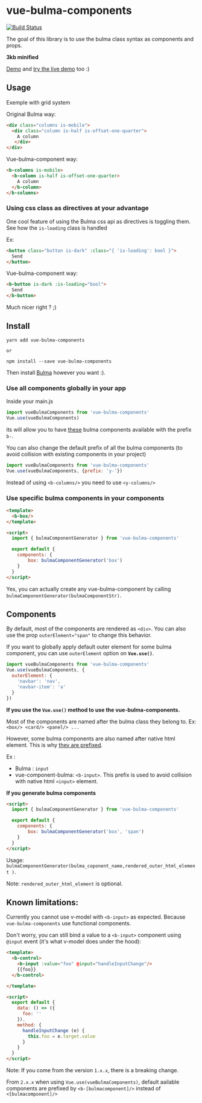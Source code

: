 # vue-bulma-components
[![Build Status](https://travis-ci.org/vouill/vue-bulma-components.svg?branch=feature%2Funit-tests)](https://travis-ci.org/vouill/vue-bulma-components)

The goal of this library is to use the bulma class syntax as components and props.

**3kb minified**

[Demo](https://teller-multisystems-48055.netlify.com) and [try the live demo](https://codesandbox.io/s/wk2w3z0zk5) too :)


## Usage
Exemple with grid system

Original Bulma way:

``` html
<div class="columns is-mobile">
  <div class="column is-half is-offset-one-quarter">
    A column
   </div>
</div>
```

Vue-bulma-component way:
```html
<b-columns is-mobile>
  <b-column is-half is-offset-one-quarter>
    A column
  </b-column>
</b-columns>
```

### Using css class as directives at your advantage

One cool feature of using the Bulma css api as directives is toggling them. See how the `is-loading` class is handled

Ex:

``` html
<button class="button is-dark" :class="{ 'is-loading': bool }">
  Send
</button>
```

Vue-bulma-component way:
``` html
<b-button is-dark :is-loading="bool">
  Send
</b-button>
```

Much nicer right ? ;)

## Install

```shell
yarn add vue-bulma-components

or

npm install --save vue-bulma-components
```

Then install [Bulma](http://bulma.io/documentation/overview/start/) however you want :).


### Use all components globally in your app
Inside your main.js

```javascript
import vueBulmaComponents from 'vue-bulma-components'
Vue.use(vueBulmaComponents)
```

its will allow you to have [these](https://github.com/vouill/vue-bulma-components/blob/master/src/plugin/helpers.js#L22) bulma components available with the prefix `b-`.

You can also change the default prefix of all the bulma components (to avoid collision with existing components in your project)

 ```javascript
 import vueBulmaComponents from 'vue-bulma-components'
 Vue.use(vueBulmaComponents, {prefix: 'y-'})
 ```

 Instead of using `<b-columns/>` you need to use `<y-columns/>`
### Use specific bulma components in your components

``` html
<template>
  <b-box/>
</template>

<script>
  import { bulmaComponentGenerator } from 'vue-bulma-components'

  export default {
    components: {
        box: bulmaComponentGenerator('box')
    }
  }
</script>
```

Yes, you can actually create any vue-bulma-component by calling `bulmaComponentGenerator(bulmaComponentStr)`.

## Components

By default, most of the components are rendered as `<div>`. You can also use the prop `outerElement="span"` to change this behavior.

If you want to globally apply default outer element for some bulma component, you can use `outerElement` option on **`Vue.use()`**.

```javascript
import vueBulmaComponents from 'vue-bulma-components'
Vue.use(vueBulmaComponents, {
  outerElement: {
    'navbar': 'nav',
    'navbar-item': 'a'
  }
})
```

**If you use the `Vue.use()` method to use the vue-bulma-components.**

Most of the components are named after the bulma class they belong to.
Ex: `<box/> <card/> <panel/> ...`

However, some bulma components are also named after native html element. This is why [they are prefixed](https://github.com/vouill/vue-bulma-components/blob/master/src/plugin/helpers.js#L24).

Ex :
- Bulma : `input`
- vue-component-bulma: `<b-input>`. This prefix is used to avoid collision with native html `<input>` element.

**If you generate bulma components**

``` html
<script>
  import { bulmaComponentGenerator } from 'vue-bulma-components'

  export default {
    components: {
        box: bulmaComponentGenerator('box', 'span')
    }
  }
</script>
```

Usage:
`bulmaComponentGenerator(bulma_coponent_name,rendered_outer_html_element )`.

Note: `rendered_outer_html_element` is optional.

## Known limitations:

Currently you cannot use v-model with `<b-input>` as expected. Because `vue-bulma-components` use functional components.

Don't worry, you can still bind a value to a `<b-input>` component using `@input` event (it's what v-model does under the hood):

```html
<template>
  <b-control>
    <b-input :value="foo" @input="handleInputChange"/>
    {{foo}}
  </b-control>

</template>

<script>
  export default {
    data: () => ({
      foo: ''
    }),
    method: {
      handleInputChange (e) {
        this.foo = e.target.value
      }
    }
  }
</script>

```

Note:
If you come from the version `1.x.x`, there is a breaking change.

From `2.x.x` when using `Vue.use(vueBulmaComponents)`, default aailable components are prefixed by `<b-[bulmacomponent]/>` instead of `<[bulmacomponent]/>`

